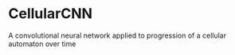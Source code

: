 # CellularCNN
A convolutional neural network applied to progression of a cellular automaton over time
